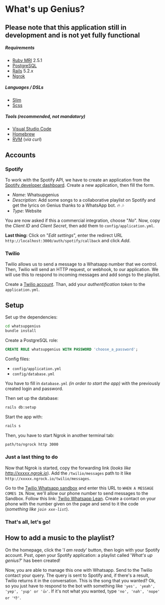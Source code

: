 # What's up Genius?

## Please note that this application still in development and is not yet fully functional

##### Requirements
- [Ruby MRI](https://www.ruby-lang.org/) 2.5.1
- [PostgreSQL](https://www.postgresql.org/)
- [Rails](http://rubyonrails.org/) 5.2.x
- [Ngrok](https://ngrok.com/)

##### Languages / DSLs
- [Slim](http://slim-lang.com/)
- [Scss](http://sass-lang.com/)

##### Tools _(recommended, not mandatory)_
- [Visual Studio Code](https://code.visualstudio.com/)
- [Homebrew](http://brew.sh/)
- [RVM](https://github.com/rvm/rvm) (_via curl_)

## Accounts

### Spotify
To work with the Spotify API, we have to create an application from the [Spotify developer dashboard](https://developer.spotify.com/dashboard/login). 
Create a new application, then fill the form.
- *Name*: Whatsupgenius
- *Description*: Add some songs to a collaborative playlist on Spotify and get the lyrics on Genius thanks to a WhatsApp bot. 🔥 🎶
- *Type*: Website

You are now asked if this a commercial integration, choose "*No*".
Now, copy the *Client ID* and *Client Secret*, then add them to `config/application.yml`.

**Last thing:** Click on "*Edit settings*", enter the redirect URL `http://localhost:3000/auth/spotify/callback` and click *Add*.

### Twilio
Twilio allows us to send a message to a Whatsapp number that we control. Then, Twilio will send an HTTP request, or webhook, to our application. 
We will use this to respond to incoming messages and add songs to the playlist.

Create a [Twilio account](https://www.twilio.com/try-twilio).
Than, add your *authentification token* to the `application.yml`.

## Setup

Set up the dependencies:
```bash
cd whatsupgenius
bundle install
```

Create a PostgreSQL role:
```sql
CREATE ROLE whatsupgenius WITH PASSWORD 'choose_a_password';
```

Config files:
* `config/application.yml`
* `config/database.yml`

You have to fill in `database.yml` _(in order to start the app)_ with the previously created login and password.

Then set up the database:
```bash
rails db:setup
```

Start the app with:
```bash
rails s
```

Then, you have to start Ngrok in another terminal tab:
```bash
path/to/ngrock http 3000
```

### Just a last thing to do

Now that Ngrok is started, copy the forwarding link (*looks like http://xxxxx.ngrok.io*).
Add the `/twilio/messages` path to it like `http://xxxxx.ngrock.io/twilio/messages`.

Go to the [Twilio Whatsapp sandbox](https://www.twilio.com/console/sms/whatsapp/sandbox) and enter this URL to `WHEN A MESSAGE COMES IN`.
Now, we'll allow our phone number to send messages to the Sandbox. Follow this link: [Twilio Whatsapp Lean](https://www.twilio.com/console/sms/whatsapp/learn). 
Create a contact on your phone with the number given on the page and send to it the code (*something like `join xxx-list`*).

### That's all, let's go!

## How to add a music to the playlist?

On the homepage, click the '*I am ready*' button, then login with your Spotify account.
Psst, open your Spotify application: a playlist called '*What's up genius?*' has been created!

Now, you are able to manage this one with Whatsapp. Send to the Twilio contact your query.
The query is sent to Spotify and, if there's a result, Twilio returns it in the conversation.
This is the song that you wanted? Ok, so you just have to respond to 
the bot with something like `'yes', 'yeah', 'yep', 'yup' or '👍'`.
If it's not what you wanted, type `'no', 'nah', 'nope' or '👎'`.
